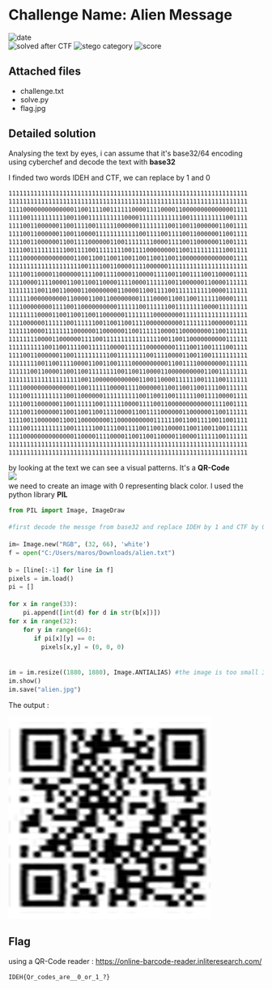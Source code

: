 
# Challenge Name: Alien Message

![date](https://img.shields.io/badge/date-03.08.2021-brightgreen.svg)  
![solved after CTF](https://img.shields.io/badge/solved-after%20CTF-red.svg) 
![stego category](https://img.shields.io/badge/category-stego-lightgrey.svg)
![score](https://img.shields.io/badge/score-150-blue.svg)


## Attached files
- challenge.txt
- solve.py
- flag.jpg



## Detailed solution
Analysing the text by eyes, i can assume that it's base32/64 encoding  
using cyberchef and decode the text with **base32**  

I finded two words IDEH and CTF, we can replace by 1 and 0  

```
111111111111111111111111111111111111111111111111111111111111111111
111111111111111111111111111111111111111111111111111111111111111111
111100000000000000110011110011111100001111000011000000000000001111
111100111111111100110011111111110000111111111111001111111111001111
111100110000001100111100111111000000111111110011001100000011001111
111100110000001100110000111111111111001111001111001100000011001111
111100110000001100111100000011001111111100001111001100000011001111
111100111111111100111100111111110011110000000011001111111111001111
111100000000000000110011001100110011001100110011000000000000001111
111111111111111111110011110011000011110000001111111111111111111111
111100110000110000001111001111000011000011110011001111001100001111
111100001111000011001100110000111100001111110011000000110000111111
111111110011001100001100000000110000110011110011111111110000111111
111111000000000011000011001100000000111100001100110011111100001111
111100000000111100110000000000111111001111110011111111000011111111
111111110000110011001100110000001111111100000000111111111111111111
111100000011111100111111001100110011110000000000111111110000001111
111111000011111111000000110000001100111111000011000000001100111111
111111110000110000001111001111111111111111001100110000000000111111
111111111100110011110011111100001111110000000011110011001111001111
111100110000001100111111111100111111110011110000110011001111111111
111111110011001111000011001100111100000000001100111100000000111111
111111001100001100110011111111001100110000110000000000110011111111
111111111111111111110011000000000000110011000011111100111100111111
111100000000000000110011111100001111000000110011001100111100111111
111100111111111100110000001111111111001100110011111100111100001111
111100110000001100111111001111110000111100110000000000001111001111
111100110000001100110011001111000011001111000000110000001100111111
111100110000001100110000000011000000000011111100110011110011001111
111100111111111100111111001111001111001100110000110011001100111111
111100000000000000110000111100001100110011000011000011111100111111
111111111111111111111111111111111111111111111111111111111111111111
111111111111111111111111111111111111111111111111111111111111111111  
```

by looking at the text we can see a visual patterns. It's a **QR-Code**  
![](https://www.adafruit.com/adablog/wp-content/uploads/2012/02/anatomy-qr.png)     
we need to create an image with 0 representing black color. I used the python library **PIL**  
```python 
from PIL import Image, ImageDraw

#first decode the messge from base32 and replace IDEH by 1 and CTF by 0 (cyberchef cs im bad with py xd) -> alien.txt

im= Image.new("RGB", (32, 66), 'white')
f = open("C:/Users/maros/Downloads/alien.txt")

b = [line[:-1] for line in f]
pixels = im.load()
pi = []

for x in range(33):
    pi.append([int(d) for d in str(b[x])])
for x in range(32):   
    for y in range(66):
       if pi[x][y] == 0:
         pixels[x,y] = (0, 0, 0)    

     
im = im.resize((1880, 1880), Image.ANTIALIAS) #the image is too small 32x65
im.show()
im.save("alien.jpg")
```
The output :

<img src="flag.jpg" width="400" height="400">

## Flag
using a QR-Code reader : https://online-barcode-reader.inliteresearch.com/
```
IDEH{Qr_codes_are__0_or_1_?}
```
